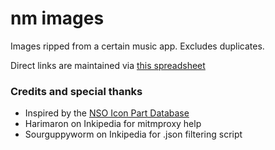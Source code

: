 # nm images
Images ripped from a certain music app. Excludes duplicates.

Direct links are maintained via [this spreadsheet](https://docs.google.com/spreadsheets/d/11W3AWpsq9Wgix9phcV0ZTiBVACY1XuV8pcDYSEOHTxU)

### Credits and special thanks
* Inspired by the [NSO Icon Part Database](https://docs.google.com/spreadsheets/d/1Q4fePplg8ugavXoqBlXflFihEFA-UTSP6VLTUrvP9h4)
* Harimaron on Inkipedia for mitmproxy help
* Sourguppyworm on Inkipedia for .json filtering script
